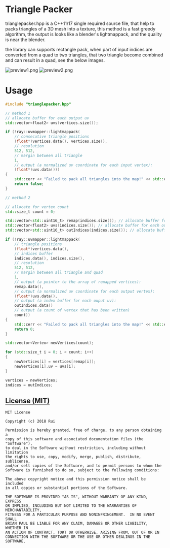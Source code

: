 # Triangle Packer
trianglepacker.hpp is a C++11/17 single required source file, that help to packs triangles of a 3D mesh into a texture, 
this method is a fast greedy algorithm, the output is looks like a blender's lightmappack, and the quality is near the blender.

the library can supports rectangle pack, when part of input indices are converted from a quad to two triangles, 
that two triangle become combined and can result in a quad, see the below images.


![preview1.png](https://github.com/ray-cast/trianglepacker/raw/master/preview1.png)
![preview2.png](https://github.com/ray-cast/trianglepacker/raw/master/preview2.png)

# Usage
```c++
#include "trianglepacker.hpp"

// method 1
// allocate buffer for each output uv
std::vector<float2> uvs(vertices.size());

if (!ray::uvmapper::lightmappack(
    // consecutive triangle positions
    (float*)vertices.data(), vertices.size(), 
    // resolution
    512, 512, 
    // margin between all triangle
    1, 
    // output (a normalized uv coordinate for each input vertex):
    (float*)uvs.data()))
{
    std::cerr << "Failed to pack all triangles into the map!" << std::endl;
    return false;
}

// method 2

// allocate for vertex count
std::size_t count = 0;

std::vector<std::uint16_t> remap(indices.size()); // allocate buffer for each vertex index
std::vector<float2> uvs(indices.size()); // allocate buffer for each output uv
std::vector<std::uint16_t> outIndices(indices.size()); // allocate buffer for each output uv

if (!ray::uvmapper::lightmappack(
    // triangle positions
    (float*)vertices.data(),
    // indices buffer
    indices.data(), indices.size(), 
    // resolution
    512, 512, 
    // margin between all triangle and quad
    1, 
    // output (a pointer to the array of remapped vertices):
    remap.data(), 
    // output (a normalized uv coordinate for each output vertex):
    (float*)uvs.data(),
    // output (a index buffer for each ouput uv):
    outIndices.data()
    // output (a count of vertex that has been written)
    count))
{
    std::cerr << "Failed to pack all triangles into the map!" << std::endl;
    return 0;
}

std::vector<Vertex> newVertices(count);

for (std::size_t i = 0; i < count; i++)
{
    newVertices[i] = vertices[remap[i]];
    newVertices[i].uv = uvs[i];
}

vertices = newVertices;
indices = outIndices;
```

[License (MIT)](https://raw.githubusercontent.com/ray-cast/trianglepacker/master/LICENSE.txt)
-------------------------------------------------------------------------------
    MIT License

    Copyright (c) 2018 Rui

	Permission is hereby granted, free of charge, to any person obtaining a
	copy of this software and associated documentation files (the "Software"),
	to deal in the Software without restriction, including without limitation
	the rights to use, copy, modify, merge, publish, distribute, sublicense,
	and/or sell copies of the Software, and to permit persons to whom the
	Software is furnished to do so, subject to the following conditions:

	The above copyright notice and this permission notice shall be included
	in all copies or substantial portions of the Software.

	THE SOFTWARE IS PROVIDED "AS IS", WITHOUT WARRANTY OF ANY KIND, EXPRESS
	OR IMPLIED, INCLUDING BUT NOT LIMITED TO THE WARRANTIES OF MERCHANTABILITY,
	FITNESS FOR A PARTICULAR PURPOSE AND NONINFRINGEMENT.  IN NO EVENT SHALL
	BRIAN PAUL BE LIABLE FOR ANY CLAIM, DAMAGES OR OTHER LIABILITY, WHETHER IN
	AN ACTION OF CONTRACT, TORT OR OTHERWISE, ARISING FROM, OUT OF OR IN
	CONNECTION WITH THE SOFTWARE OR THE USE OR OTHER DEALINGS IN THE SOFTWARE.
